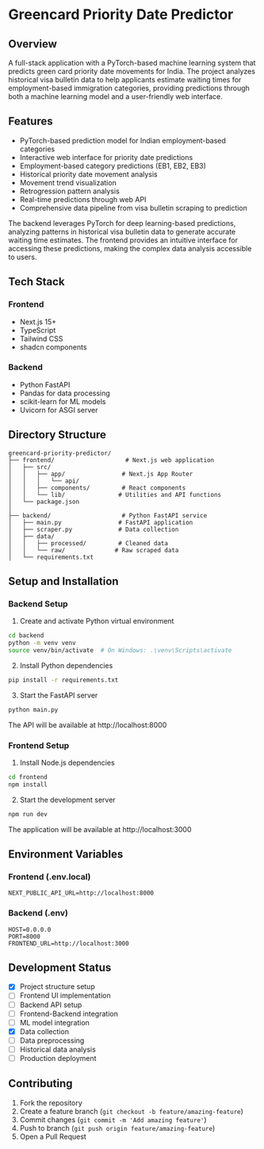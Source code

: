 # Greencard Priority Date Predictor

## Overview
A full-stack application with a PyTorch-based machine learning system that predicts green card priority date movements for India. The project analyzes historical visa bulletin data to help applicants estimate waiting times for employment-based immigration categories, providing predictions through both a machine learning model and a user-friendly web interface.

## Features
- PyTorch-based prediction model for Indian employment-based categories
- Interactive web interface for priority date predictions
- Employment-based category predictions (EB1, EB2, EB3)
- Historical priority date movement analysis
- Movement trend visualization
- Retrogression pattern analysis
- Real-time predictions through web API
- Comprehensive data pipeline from visa bulletin scraping to prediction

The backend leverages PyTorch for deep learning-based predictions, analyzing patterns in historical visa bulletin data to generate accurate waiting time estimates. The frontend provides an intuitive interface for accessing these predictions, making the complex data analysis accessible to users.

## Tech Stack
### Frontend
- Next.js 15+
- TypeScript
- Tailwind CSS
- shadcn components

### Backend
- Python FastAPI
- Pandas for data processing
- scikit-learn for ML models
- Uvicorn for ASGI server

## Directory Structure
```
greencard-priority-predictor/
├── frontend/                    # Next.js web application
│   ├── src/
│   │   ├── app/                # Next.js App Router
│   │   │   └── api/
│   │   ├── components/         # React components
│   │   └── lib/               # Utilities and API functions
│   └── package.json
│
├── backend/                    # Python FastAPI service
│   ├── main.py                # FastAPI application
│   ├── scraper.py             # Data collection
│   ├── data/
│   │   ├── processed/         # Cleaned data
│   │   └── raw/              # Raw scraped data
│   └── requirements.txt
```

## Setup and Installation

### Backend Setup
1. Create and activate Python virtual environment
```bash
cd backend
python -m venv venv
source venv/bin/activate  # On Windows: .\venv\Scripts\activate
```

2. Install Python dependencies
```bash
pip install -r requirements.txt
```

3. Start the FastAPI server
```bash
python main.py
```
The API will be available at http://localhost:8000

### Frontend Setup
1. Install Node.js dependencies
```bash
cd frontend
npm install
```

2. Start the development server
```bash
npm run dev
```
The application will be available at http://localhost:3000

## Environment Variables

### Frontend (.env.local)
```
NEXT_PUBLIC_API_URL=http://localhost:8000
```

### Backend (.env)
```
HOST=0.0.0.0
PORT=8000
FRONTEND_URL=http://localhost:3000
```

## Development Status
- [x] Project structure setup
- [ ] Frontend UI implementation
- [ ] Backend API setup
- [ ] Frontend-Backend integration
- [ ] ML model integration
- [x] Data collection
- [ ] Data preprocessing
- [ ] Historical data analysis
- [ ] Production deployment

## Contributing
1. Fork the repository
2. Create a feature branch (`git checkout -b feature/amazing-feature`)
3. Commit changes (`git commit -m 'Add amazing feature'`)
4. Push to branch (`git push origin feature/amazing-feature`)
5. Open a Pull Request